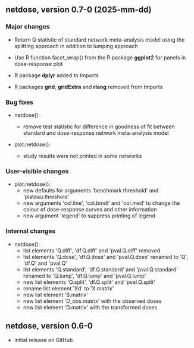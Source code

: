 ## netdose, version 0.7-0 (2025-mm-dd)

### Major changes

* Return Q statistic of standard network meta-analysis model using the splitting
  approach in addition to lumping approach

* Use R function facet_wrap() from the R package **ggplot2** for panels in
  dose-response plot

* R package **dplyr** added to Imports

* R packages **grid**, **gridExtra** and **rlang** removed from Imports

### Bug fixes

* netdose():
  - remove test statistic for difference in goodness of fit between standard
    and dose-response network meta-analysis model

* plot.netdose():
  - study results were not printed in some networks

### User-visible changes

* plot.netdose():
  - new defaults for arguments 'benchmark.threshold' and 'plateau.threshold'
  - new arguments 'col.line', 'col.bmdl' and 'col.med' to change the colour of
    dose-response curves and other information
  - new argument 'legend' to suppress printing of legend

### Internal changes

* netdose():
  - list elements 'Q.diff', 'df.Q.diff' and 'pval.Q.diff' removed
  - list elements 'Q.dose', 'df.Q.dose' and 'pval.Q.dose' renamed to
    'Q', 'df.Q' and 'pval.Q'
  - list elements 'Q.standard', 'df.Q.standard' and 'pval.Q.standard' renamed to
    'Q.lump', 'df.Q.lump' and 'pval.Q.lump'
  - new list elements 'Q.split', 'df.Q.split' and 'pval.Q.split'
  - rename list element 'Xd' to 'X.matrix'
  - new list element 'B.matrix'
  - new list element 'D_obs.matrix' with the observed doses
  - new list element 'D.matrix' with the transformed doses


## netdose, version 0.6-0

- initial release on GitHub

